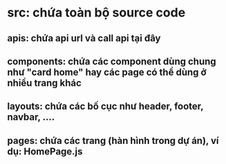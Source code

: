 # src: chứa toàn bộ source code
## apis: chứa api url và call api tại đây
## components: chứa các component dùng chung như "card home" hay các page có thể dùng ở nhiều trang khác
## layouts: chứa các bố cục như header, footer, navbar, ....
## pages: chứa các trang (hàn hình trong dự án), ví dụ: HomePage.js